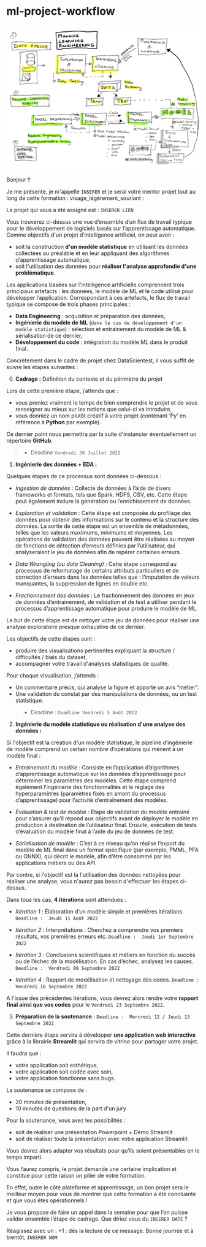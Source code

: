 # ml-project-workflow

!["Machine Learning workflow"](./assets/Mle%20drawing%20-%20page%201.png)

Bonjour !!

Je me présente, je m'appelle `INSERER` et je serai votre mentor projet tout au long de cette formation  : visage_légèrement_souriant : 

Le projet qui vous a été assigné est  :  `INSERER LIEN`

Vous trouverez ci-dessus une vue d’ensemble d’un flux de travail typique pour le développement de logiciels basés sur l’apprentissage automatique. Comme objectifs d'un projet d’intelligence artificiel, on peut avoir : 

* soit la construction **d'un modèle statistique** en utilisant les données collectées au préalable et en leur appliquant des algorithmes d’apprentissage automatique,
* soit l'utilisation des données pour **réaliser l'analyse approfondie d'une problématique**.

 
Les applications basées sur l'intelligence artificielle comprennent trois principaux artefacts :  les données, le modèle de ML et le code utilisé pour développer l’application. Correspondant à ces artefacts, le flux de travail typique se compose de trois phases principales  :  

* **Data Engineering**  :  acquisition et préparation des données, 
* **Ingénierie du modèle de ML** (`dans le cas de développement d'un modèle statistique`) :  sélection et entrainement du modèle de ML & sérialisation de ce dernier, 
* **Développement du code**  :  intégration du modèle ML dans le produit final. 

Concrètement dans le cadre de projet chez DataScientest, il vous suffit de suivre les étapes suivantes : 

0. **Cadrage  :**  Définition du contexte et du périmètre du projet

Lors de cette première étape, j’attends que : 

* vous preniez vraiment le temps de bien comprendre le projet et de vous renseigner au mieux sur les notions que celui-ci va introduire,
* vous donniez un nom plutôt créatif à votre projet (contenant ‘Py’ en référence à **Python** par exemple).

Ce dernier point nous permettra par la suite d'instancier éventuellement un répertoire **GitHub**.

>* Deadline `Vendredi 30 Juillet 2022`
	
1. **Ingénierie des données + EDA  :**

Quelques étapes de ce processus sont données ci-dessous  :   

* *Ingestion de données* :  Collecte de données à l’aide de divers frameworks et formats, tels que Spark, HDFS, CSV, etc. Cette étape peut également inclure la génération ou l’enrichissement de données. 

* *Exploration et validation* :  Cette étape est composée du profilage des données pour obtenir des informations sur le contenu et la structure des données. La sortie de cette étape est un ensemble de métadonnées, telles que les valeurs maximums, minimums et moyennes. Les opérations de validation des données peuvent être réalisées au moyen de fonctions de détection d’erreurs définies par l’utilisateur, qui analyseraient le jeu de données afin de repérer certaines erreurs.  

* *Data Wrangling (ou data Cleaning)* :  Cette étape correspond au processus de reformatage de certains attributs particuliers et de correction d’erreurs dans les données telles que  :  l’imputation de valeurs manquantes, la suppression de lignes en double etc.  

* *Fractionnement des données* :  Le fractionnement des données en jeux de données d’entrainement, de validation et de test à utiliser pendant le processus d’apprentissage automatique pour produire le modèle de ML. 

Le but de cette étape est de nettoyer votre jeu de données pour réaliser une analyse exploratoire presque exhaustive de ce dernier.

Les objectifs de cette étapes sont : 

* produire des visualisations pertinentes expliquant la structure / difficultés / biais du dataset,
* accompagner votre travail d'analyses statistiques de qualité.

Pour chaque visualisation, j’attends  : 
* Un commentaire précis, qui analyse la figure et apporte un avis “métier”.
* Une validation du constat par des manipulations de données, ou un test statistique.

>* Deadline :  `Deadline Vendredi 5 Août 2022`

2. **Ingénierie du modèle statistique ou réalisation d'une analyse des données  :**

Si l'objectif est la création d'un modèle statistique, le pipeline d’ingénierie de modèle comprend un certain nombre d’opérations qui mènent à un modèle final  :  

* *Entrainement du modèle* : Consiste en l’application d’algorithmes d’apprentissage automatique sur les données d’apprentissage pour déterminer les paramètres des modèles. Cette étape comprend également l’ingénierie des fonctionnalités et le réglage des hyperparamètres (paramètres fixés en amont du processus d’apprentissage) pour l’activité d’entraînement des modèles. 

* *Évaluation & test de modèle* : Etape de validation du modèle entrainé pour s’assurer qu’il répond aux objectifs avant de déployer le modèle en production à destination de l’utilisateur final. Ensuite, exécution de tests d’évaluation du modèle final à l’aide du jeu de données de test. 

* *Sérialisation de modèle* : C’est à ce niveau qu’on réalise l’export du modèle de ML final dans un format spécifique (par exemple, PMML, PFA ou ONNX), qui décrit le modèle, afin d’être consommé par les applications métiers ou des API. 

Par contre, si l'objectif est la l'utilisation des données nettoyées pour réaliser une analyse, vous n'aurez pas besoin d'effectuer les étapes ci-dessus.

Dans tous les cas, **4 itérations** sont attendues  : 
* *Itération 1*  :  Élaboration d’un modèle simple et premières itérations.
`Deadline :  Jeudi 11 Août 2022`

* *Itération 2*  :  Interprétations  :  Cherchez à comprendre vos premiers résultats, vos premières erreurs etc. 
`Deadline :  Jeudi 1er Septembre 2022`

* *Itération 3*  :  Conclusions scientifiques et métiers en fonction du succès ou de l’échec de la modélisation. En cas d’échec, analysez les causes.
`Deadline :  Vendredi 09 Septembre 2022`

* *Itération 4* :  Rapport de modélisation et nettoyage des codes.
`Deadline :  Vendredi 16 Septembre 2022`

A l'issue des précédentes itérations, vous devrez alors rendre votre **rapport final ainsi que vos codes** pour le `Vendredi 23 Septembre 2022`.

3. **Préparation de la soutenance  :** `Deadline :  Mercredi 12 / Jeudi 13 Septembre 2022`

Cette dernière étape servira à développer **une application web interactive** grâce à la librairie **Streamlit** qui servira de vitrine pour partager votre projet.

Il faudra que : 
* votre application soit esthétique,
* votre application soit codée avec soin,
* votre application fonctionne sans bugs.

La soutenance se compose de : 
* 20 minutes de présentation,
* 10 minutes de questions de la part d'un jury

Pour la soutenance, vous avez les possibilités : 
* soit de réaliser une présentation Powerpoint + Démo Streamlit
* soit de réaliser toute la présentation avec votre application Streamlit

Vous devrez alors adapter vos résultats pour qu’ils soient présentables en le temps imparti.

Vous l’aurez compris, le projet demande une certaine implication et constitue pour cette raison un pilier de votre formation.

En effet, outre le côté plateforme et apprentissage, un bon projet sera le meilleur moyen pour vous de montrer que cette formation a été concluante et que vous êtes opérationnels !

Je vous propose de faire un appel dans la semaine pour que l’on puisse valider ensemble l’étape de cadrage. Que diriez vous du  `INSERER DATE` ?

Réagissez avec un  : +1 :  dès la lecture de ce message.
Bonne journée et à bientôt,
`INSERER NOM`
